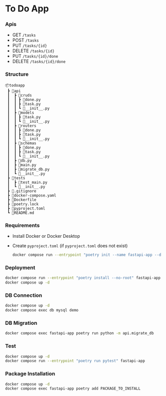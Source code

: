 # To Do App

### Apis
- GET `/tasks`
- POST `/tasks`
- PUT `/tasks/{id}`
- DELETE `/tasks/{id}`
- PUT `/tasks/{id}/done`
- DELETE `/tasks/{id}/done`

### Structure
```
📦todoapp
 ┣ 📂api
 ┃  ┣ 📂cruds
 ┃  ┃ ┣ 📜done.py
 ┃  ┃ ┣ 📜task.py
 ┃  ┃ ┗ 📜__init__.py
 ┃  ┣ 📂models
 ┃  ┃ ┣ 📜task.py
 ┃  ┃ ┗ 📜__init__.py
 ┃  ┣ 📂routers
 ┃  ┃ ┣ 📜done.py
 ┃  ┃ ┣ 📜task.py
 ┃  ┃ ┗ 📜__init__.py
 ┃  ┣ 📂schemas
 ┃  ┃ ┣ 📜done.py
 ┃  ┃ ┣ 📜task.py
 ┃  ┃ ┗ 📜__init__.py
 ┃  ┣ 📜db.py
 ┃  ┣ 📜main.py
 ┃  ┣ 📜migrate_db.py
 ┃  ┗ 📜__init__.py
 ┣ 📂tests
 ┃  ┣ 📜test_main.py
 ┃  ┗ 📜__init__.py
 ┣ 📜.gitignore
 ┣ 📜docker-compose.yaml
 ┣ 📜Dockerfile
 ┣ 📜poetry.lock
 ┣ 📜pyproject.toml
 ┗ 📜README.md
```

### Requirements
- Install Docker or Docker Desktop
- Create `pyproject.toml` (if `pyproject.toml` does not exist)

  ```bash
  docker compose run --entrypoint "poetry init --name fastapi-app --dependency fastapi --dependency uvicorn[standard]" fastapi-app
  ```

### Deployment
```bash
docker compose run --entrypoint "poetry install --no-root" fastapi-app
docker compose up -d
```

### DB Connection
```bash
docker compose up -d
docker compose exec db mysql demo
```

### DB Migration
```bash
docker compose exec fastapi-app poetry run python -m api.migrate_db
```

### Test
```bash
docker compose up -d
docker compose run --entrypoint "poetry run pytest" fastapi-app
```

### Package Installation
```bash
docker compose up -d
docker compose exec fastapi-app poetry add PACKAGE_TO_INSTALL
```

